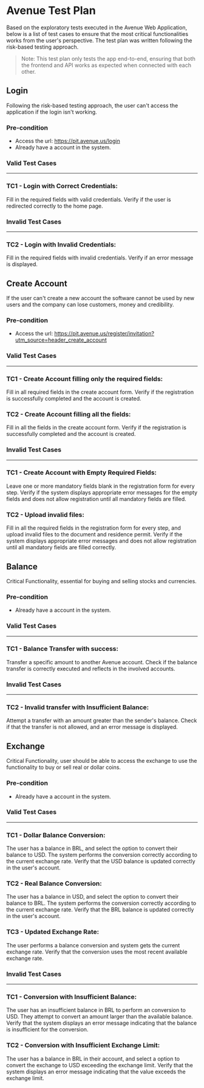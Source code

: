 # Avenue Test Plan

Based on the exploratory tests executed in the Avenue Web Application, below is a list of test cases to ensure that the most critical functionalities works from the user's perspective. The test plan was written following the risk-based testing approach. 

> Note: This test plan only tests the app end-to-end, ensuring that both the frontend and API works as expected when connected with each other.

## Login 

Following the risk-based testing approach, the user can't access the application if the login isn't working.

### Pre-condition

- Access the url: https://pit.avenue.us/login
- Already have a account in the system.

### Valid Test Cases
------

### TC1 - Login with Correct Credentials:

Fill in the required fields with valid credentials.
Verify if the user is redirected correctly to the home page.

### Invalid Test Cases
------

### TC2 - Login with Invalid Credentials:

Fill in the required fields with invalid credentials.
Verify if an error message is displayed.

## Create Account 

If the user can't create a new account the software cannot be used by new users and the company can lose customers, money and credibility.

### Pre-condition

- Access the url: https://pit.avenue.us/register/invitation?utm_source=header_create_account

### Valid Test Cases
------

### TC1 - Create Account filling only the required fields:

Fill in all required fields in the create account form.
Verify if the registration is successfully completed and the account is created.

### TC2 - Create Account filling all the fields:

Fill in all the fields in the create account form.
Verify if the registration is successfully completed and the account is created.

### Invalid Test Cases
------

### TC1 - Create Account with Empty Required Fields:

Leave one or more mandatory fields blank in the registration form for every step.
Verify if the system displays appropriate error messages for the empty fields and does not allow registration until all mandatory fields are filled.

### TC2 - Upload invalid files:

Fill in all the required fields in the registration form for every step, and upload invalid files to the document and residence permit.
Verify if the system displays appropriate error messages and does not allow registration until all mandatory fields are filled correctly.

## Balance

Critical Functionality, essential for buying and selling stocks and currencies.  

### Pre-condition

- Already have a account in the system.

### Valid Test Cases
------

### TC1 - Balance Transfer with success:

Transfer a specific amount to another Avenue account.
Check if the balance transfer is correctly executed and reflects in the involved accounts.

### Invalid Test Cases
------

### TC2 - Invalid transfer with Insufficient Balance:

Attempt a transfer with an amount greater than the sender's balance.
Check if that the transfer is not allowed, and an error message is displayed.

## Exchange

Critical Functionality, user should be able to access the exchange to use the functionality to buy or sell real or dollar coins.

### Pre-condition

- Already have a account in the system.

### Valid Test Cases
------

### TC1 - Dollar Balance Conversion:

The user has a balance in BRL, and select the option to convert their balance to USD.
The system performs the conversion correctly according to the current exchange rate.
Verify that the USD balance is updated correctly in the user's account.

### TC2 - Real Balance Conversion:

The user has a balance in USD, and select the option to convert their balance to BRL.
The system performs the conversion correctly according to the current exchange rate.
Verify that the BRL balance is updated correctly in the user's account.

### TC3 - Updated Exchange Rate:

The user performs a balance conversion and system gets the current exchange rate.
Verify that the conversion uses the most recent available exchange rate.

### Invalid Test Cases
------

### TC1 - Conversion with Insufficient Balance:

The user has an insufficient balance in BRL to perform an conversion to USD.
They attempt to convert an amount larger than the available balance.
Verify that the system displays an error message indicating that the balance is insufficient for the conversion.

### TC2 - Conversion with Insufficient Exchange Limit: 

The user has a balance in BRL in their account, and select a option to convert the exchange to USD exceeding the exchange limit. 
Verify that the system displays an error message indicating that the value exceeds the exchange limit.



